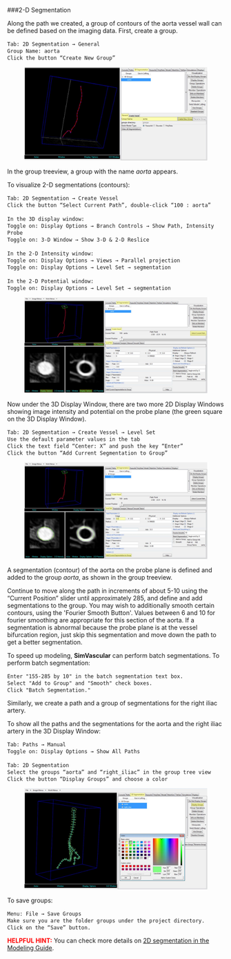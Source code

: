 ###2-D Segmentation

Along the path we created, a group of contours of the aorta vessel wall can be defined based on the imaging data. First, create a group.

	Tab: 2D Segmentation → General
	Group Name: aorta
	Click the button “Create New Group”

<figure>
  <img class="svImg svImgXl"  src="archives/sv2/userguide/imgs/modeling/segmentation1.jpg"> 
  <figcaption class="svCaption" ></figcaption>
</figure>

In the group treeview, a group with the name *aorta* appears.

To visualize 2-D segmentations (contours):

	Tab: 2D Segmentation → Create Vessel
	Click the button “Select Current Path”, double-click “100 : aorta”

	In the 3D display window:
	Toggle on: Display Options → Branch Controls → Show Path, Intensity Probe
	Toggle on: 3-D Window → Show 3-D & 2-D Reslice

	In the 2-D Intensity window:
	Toggle on: Display Options → Views → Parallel projection
	Toggle on: Display Options → Level Set → segmentation
	
	In the 2-D Potential window:
	Toggle on: Display Options → Level Set → segmentation

<figure>
  <img class="svImg svImgXl"  src="archives/sv2/userguide/imgs/modeling/segmentation2.jpg"> 
  <figcaption class="svCaption" ></figcaption>
</figure>

Now under the 3D Display  Window, there are two more 2D Display Windows showing image intensity and potential on the probe plane (the green square on the 3D Display Window).
 
	Tab: 2D Segmentation → Create Vessel → Level Set
	Use the default parameter values in the tab
	Click the text field “Center: X” and push the key “Enter”
	Click the button “Add Current Segmentation to Group”

<figure>
  <img class="svImg svImgXl"  src="archives/sv2/userguide/imgs/modeling/segmentation3.jpg"> 
  <figcaption class="svCaption" ></figcaption>
</figure>

A segmentation (contour) of the aorta on the probe plane is defined and added to the group *aorta*, as shown in the group treeview. 

Continue to move along the path in increments of about 5-10 using the “Current Position” slider until approximately 285, and define and add segmentations to the group. You may wish to additionally smooth certain contours, using the 'Fourier Smooth Button'.
Values between 6 and 10 for fourier smoothing are appropriate for this section of the aorta.
If a segmentation is abnormal because the probe plane is at the vessel bifurcation region, just skip this segmentation and move down the path to get a better segmentation.

To speed up modeling, **SimVascular** can perform batch segmentations.  To perform batch segmentation:

	Enter "155-285 by 10" in the batch segmentation text box.
	Select "Add to Group" and "Smooth" check boxes.
	Click "Batch Segmentation."


Similarly, we create a path and a group of segmentations for the right iliac artery.

To show all the paths and the segmentations for the aorta and the right iliac artery in the 3D Display Window:

	Tab: Paths → Manual
	Toggle on: Display Options → Show All Paths

	Tab: 2D Segmentation
	Select the groups “aorta” and “right_iliac” in the group tree view
	Click the button “Display Groups” and choose a color

<figure>
  <img class="svImg svImgXl"  src="archives/sv2/userguide/imgs/modeling/segmentation4.jpg"> 
  <figcaption class="svCaption" ></figcaption>
</figure>

To save groups:

	Menu: File → Save Groups
	Make sure you are the folder groups under the project directory.
	Click on the “Save” button.  

<font color="red">**HELPFUL HINT:** </font>  You can check more details on [2D segmentation in the Modeling Guide](docsModelGuide.html#modelingSegmentation).  

